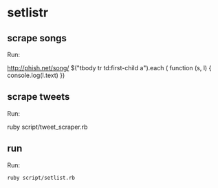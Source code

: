 


setlistr
===========

scrape songs
------------
Run:

  http://phish.net/song/
  $("tbody tr td:first-child a").each ( function (s, l) { console.log(l.text) })

scrape tweets
-------------
Run:

  ruby script/tweet_scraper.rb

run
---
Run:

    ruby script/setlist.rb
